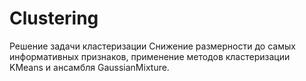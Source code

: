 # Clustering
Решение задачи кластеризации
Снижение размерности до самых информативных признаков, применение методов кластеризации KMeans и ансамбля GaussianMixture.
